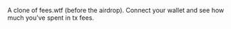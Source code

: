 A clone of fees.wtf (before the airdrop). Connect your wallet and see how much you've spent in tx fees.
